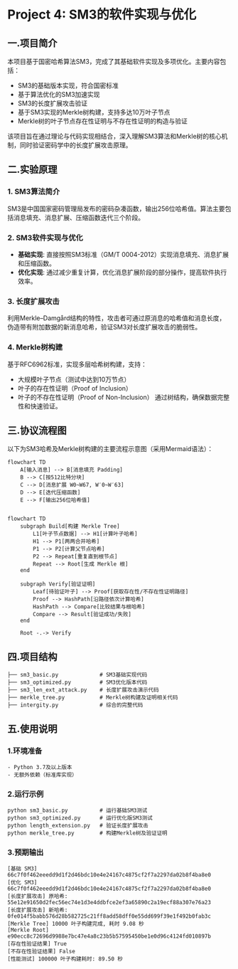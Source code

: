 # Project 4: SM3的软件实现与优化

## 一.项目简介

本项目基于国密哈希算法SM3，完成了其基础软件实现及多项优化。主要内容包括：
- SM3的基础版本实现，符合国密标准
- 基于算法优化的SM3加速实现
- SM3的长度扩展攻击验证
- 基于SM3实现的Merkle树构建，支持多达10万叶子节点
- Merkle树的叶子节点存在性证明与不存在性证明的构造与验证

该项目旨在通过理论与代码实现相结合，深入理解SM3算法和Merkle树的核心机制，同时验证密码学中的长度扩展攻击原理。

## 二.实验原理

### 1. SM3算法简介

SM3是中国国家密码管理局发布的密码杂凑函数，输出256位哈希值。算法主要包括消息填充、消息扩展、压缩函数迭代三个阶段。

### 2. SM3软件实现与优化

- **基础实现**: 直接按照SM3标准（GM/T 0004-2012）实现消息填充、消息扩展和压缩函数。
- **优化实现**: 通过减少重复计算，优化消息扩展阶段的部分操作，提高软件执行效率。

### 3. 长度扩展攻击

利用Merkle–Damgård结构的特性，攻击者可通过原消息的哈希值和消息长度，伪造带有附加数据的新消息哈希，验证SM3对长度扩展攻击的脆弱性。

### 4. Merkle树构建

基于RFC6962标准，实现多层哈希树构建，支持：
- 大规模叶子节点（测试中达到10万节点）
- 叶子的存在性证明（Proof of Inclusion）
- 叶子的不存在性证明（Proof of Non-Inclusion）
通过树结构，确保数据完整性和快速验证。

## 三.协议流程图

以下为SM3哈希及Merkle树构建的主要流程示意图（采用Mermaid语法）：

```mermaid
flowchart TD
    A[输入消息] --> B[消息填充 Padding]
    B --> C[按512比特分块]
    C --> D[消息扩展 W0~W67, W′0~W′63]
    D --> E[迭代压缩函数]
    E --> F[输出256位哈希值]


```


```mermaid
flowchart TD
    subgraph Build[构建 Merkle Tree]
        L1[叶子节点数据] --> H1[计算叶子哈希]
        H1 --> P1[两两合并哈希]
        P1 --> P2[计算父节点哈希]
        P2 --> Repeat[重复直到根节点]
        Repeat --> Root[生成 Merkle 根]
    end

    subgraph Verify[验证证明]
        Leaf[待验证叶子] --> Proof[获取存在性/不存在性证明路径]
        Proof --> HashPath[沿路径依次计算哈希]
        HashPath --> Compare[比较结果与根哈希]
        Compare --> Result[验证成功/失败]
    end

    Root -.-> Verify

```

## 四.项目结构

```
├── sm3_basic.py             # SM3基础实现代码
├── sm3_optimized.py         # SM3优化版本代码
├── sm3_len_ext_attack.py    # 长度扩展攻击演示代码
├── merkle_tree.py           # Merkle树构建及证明相关代码
├── intergity.py             # 综合的完整代码
```


## 五.使用说明

### 1.环境准备

    - Python 3.7及以上版本
    - 无额外依赖（标准库实现）

### 2.运行示例
```
python sm3_basic.py          # 运行基础SM3测试 
python sm3_optimized.py      # 运行优化版SM3测试 
python length_extension.py   # 验证长度扩展攻击 
python merkle_tree.py        # 构建Merkle树及验证证明
```

### 3.预期输出

```
[基础 SM3] 66c7f0f462eeedd9d1f2d46bdc10e4e24167c4875cf2f7a2297da02b8f4ba8e0
[优化 SM3] 66c7f0f462eeedd9d1f2d46bdc10e4e24167c4875cf2f7a2297da02b8f4ba8e0
[长度扩展攻击] 原哈希: 55e12e91650d2fec56ec74e1d3e4ddbfce2ef3a65890c2a19ecf88a307e76a23
[长度扩展攻击] 新哈希: 0fe014f5babb576d28b582725c21ff8add58dff0e55dd699f39e1f492b0fab3c
[Merkle Tree] 10000 叶子构建完成, 耗时 9.08 秒
[Merkle Root] e90ecc8c72696d9988e7bc47e4a8c23b5b57595450be1e0d96c4124fd010897b
[存在性验证结果] True
[不存在性验证结果] False
[性能测试] 100000 叶子构建耗时: 89.50 秒

```

